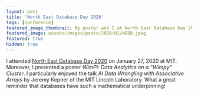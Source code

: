 ```yaml
---
layout: post
title: 'North East Database Day 2020'
tags: [conference]
featured_image_thumbnail: My poster and I at North East Database Day 2020
featured_image: assets/images/posts/2020/01/NEDD.jpeg
featured: true
hidden: true
---
```


I attended [North East Database Day 2020](http://mitdbg.github.io/nedbday/2020/) on January 27, 2020 at MIT.
Moreover, I presented a poster *WimPi: Data Analytics on a "Wimpy" Cluster*.
I particularly enjoyed the talk *AI Data Wrangling with Associative Arrays* by Jeremy Kepner of the MIT Lincoln Laboratory.
What a great reminder that databases have such a mathematical underpinning!

